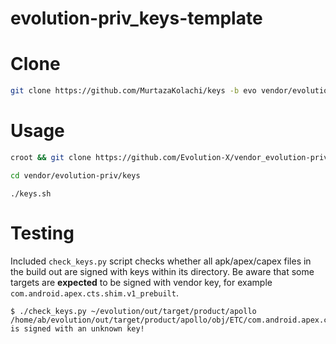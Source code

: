 # evolution-priv_keys-template

# Clone

``` bash
git clone https://github.com/MurtazaKolachi/keys -b evo vendor/evolution-priv/keys
```

# Usage

```bash
croot && git clone https://github.com/Evolution-X/vendor_evolution-priv_keys-template vendor/evolution-priv/keys
```

```bash
cd vendor/evolution-priv/keys
```

```
./keys.sh
```

# Testing

Included `check_keys.py` script checks whether all apk/apex/capex files in the build out are signed with keys within its directory. Be aware that some targets are **expected** to be signed with vendor key, for example `com.android.apex.cts.shim.v1_prebuilt`.

```
$ ./check_keys.py ~/evolution/out/target/product/apollo
/home/ab/evolution/out/target/product/apollo/obj/ETC/com.android.apex.cts.shim.v1_prebuilt_intermediates/com.android.apex.cts.shim.apex is signed with an unknown key!
```
